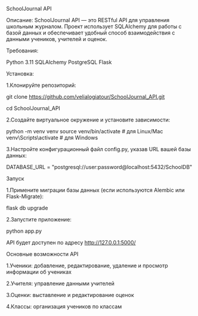 SchoolJournal API

Описание:
SchoolJournal API — это RESTful API для управления школьным журналом. Проект использует SQLAlchemy для работы с базой данных и обеспечивает удобный способ взаимодействия с данными учеников, учителей и оценок.

Требования:

Python 3.11
SQLAlchemy
PostgreSQL
Flask

Установка:

1.Клонируйте репозиторий:

git clone https://github.com/velialogiatour/SchoolJournal_API.git

cd SchoolJournal_API

2.Создайте виртуальное окружение и установите зависимости:

python -m venv venv
source venv/bin/activate  # для Linux/Mac
venv\Scripts\activate  # для Windows

3.Настройте конфигурационный файл config.py, указав URL вашей базы данных:

DATABASE_URL = "postgresql://user:password@localhost:5432/SchoolDB"

Запуск

1.Примените миграции базы данных (если используются Alembic или Flask-Migrate):

flask db upgrade

2.Запустите приложение:

python app.py

API будет доступен по адресу http://127.0.0.1:5000/

Основные возможности API

1.Ученики: добавление, редактирование, удаление и просмотр информации об учениках

2.Учителя: управление данными учителей

3.Оценки: выставление и редактирование оценок

4.Классы: организация учеников по классам
